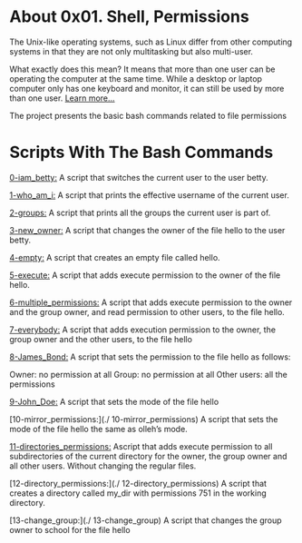 # About 0x01. Shell, Permissions 

The Unix-like operating systems, such as Linux differ from other computing systems in that they are not only multitasking but also multi-user.

What exactly does this mean? It means that more than one user can be operating the computer at the same time. While a desktop or laptop computer only has one keyboard and monitor, it can still be used by more than one user. [Learn more...](http://linuxcommand.org/lc3_lts0090.php)

The project presents the basic bash commands related to file permissions 

# Scripts With The Bash Commands 

[0-iam_betty:](./0-iam_betty)
A script that switches the current user to the user betty.

[1-who_am_i:](./1-who_am_i)
A script that prints the effective username of the current user.

[2-groups:](./2-groups)
A script that prints all the groups the current user is part of.

[3-new_owner:](./3-new_owner)
A script that changes the owner of the file hello to the user betty.

[4-empty:](./4-empty)
A script that creates an empty file called hello.

[5-execute:](./5-execute)
A script that adds execute permission to the owner of the file hello.

[6-multiple_permissions:](./6-multiple_permissions)
A script that adds execute permission to the owner and the group owner, and read permission to other users, to the file hello.

[7-everybody:](./7-everybody)
A script that adds execution permission to the owner, the group owner and the other users, to the file hello

[8-James_Bond:](./8-James_Bond)
A script that sets the permission to the file hello as follows:

Owner: no permission at all
Group: no permission at all
Other users: all the permissions

[9-John_Doe:](./ 9-John_Doe)
A script that sets the mode of the file hello

[10-mirror_permissions:](./
10-mirror_permissions)
A  script that sets the mode of the file hello the same as olleh’s mode.

[11-directories_permissions:](./11-directories_permissions)
Ascript that adds execute permission to all subdirectories of the current directory for the owner, the group owner and all other users. Without changing the regular files.

[12-directory_permissions:](./
12-directory_permissions)
A script that creates a directory called my_dir with permissions 751 in the working directory.

[13-change_group:](./
13-change_group)
A script that changes the group owner to school for the file hello
